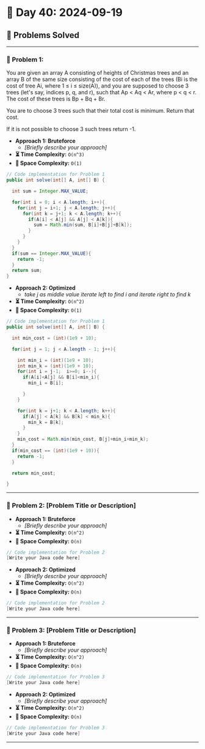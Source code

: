 
# 📅 Day 40: 2024-09-19

## 🚀 Problems Solved

---

### 🧩 Problem 1: 
You are given an array A consisting of heights of Christmas trees and an array B of the same size consisting of the cost of each of the trees (Bi is the cost of tree Ai, where 1 ≤ i ≤ size(A)), and you are supposed to choose 3 trees (let's say, indices p, q, and r), such that Ap < Aq < Ar, where p < q < r.
The cost of these trees is Bp + Bq + Br.

You are to choose 3 trees such that their total cost is minimum. Return that cost.

If it is not possible to choose 3 such trees return -1.
- **Approach 1: Bruteforce**
  - *[Briefly describe your approach]*
- **⏳ Time Complexity:** `O(n^3)`
- **💾 Space Complexity:** `O(1)`

```java
// Code implementation for Problem 1
public int solve(int[] A, int[] B) {

  int sum = Integer.MAX_VALUE;

  for(int i = 0; i < A.length; i++){
    for(int j = i+1; j < A.length; j++){
      for(int k = j+1; k < A.length; k++){
        if(A[i] < A[j] && A[j] < A[k]){
          sum = Math.min(sum, B[i]+B[j]+B[k]);
        }
      }
    }
  }
  if(sum == Integer.MAX_VALUE){
    return -1;
  }
  return sum;
}

```

- **Approach 2: Optimized**
  - *take j as middle value iterate left to find i and iterate right to find k*
- **⏳ Time Complexity:** `O(n^2)`
- **💾 Space Complexity:** `O(1)`

```java
// Code implementation for Problem 1
public int solve(int[] A, int[] B) {

  int min_cost = (int)(1e9 + 10);

  for(int j = 1; j < A.length - 1; j++){

    int min_i = (int)(1e9 + 10);
    int min_k = (int)(1e9 + 10);
    for(int i = j-1;  i>=0; i--){
      if(A[i]<A[j] && B[i]<min_i){
        min_i = B[i];

      }
    }

    for(int k = j+1; k < A.length; k++){
      if(A[j] < A[k] && B[k] < min_k){
        min_k = B[k];
      }
    }
    min_cost = Math.min(min_cost, B[j]+min_i+min_k);
  }
  if(min_cost == (int)(1e9 + 10)){
    return -1;
  }

  return min_cost;

}
```

---

### 🧩 Problem 2: [Problem Title or Description]
- **Approach 1: Bruteforce**
  - *[Briefly describe your approach]*
- **⏳ Time Complexity:** `O(n^2)`
- **💾 Space Complexity:** `O(n)`

```java
// Code implementation for Problem 2
[Write your Java code here]
```

- **Approach 2: Optimized**
  - *[Briefly describe your approach]*
- **⏳ Time Complexity:** `O(n^2)`
- **💾 Space Complexity:** `O(n)`

```java
// Code implementation for Problem 2
[Write your Java code here]
```

---

### 🧩 Problem 3: [Problem Title or Description]
- **Approach 1: Bruteforce**
  - *[Briefly describe your approach]*
- **⏳ Time Complexity:** `O(n^2)`
- **💾 Space Complexity:** `O(n)`

```java
// Code implementation for Problem 3
[Write your Java code here]
```

- **Approach 2: Optimized**
  - *[Briefly describe your approach]*
- **⏳ Time Complexity:** `O(n^2)`
- **💾 Space Complexity:** `O(n)`

```java
// Code implementation for Problem 3
[Write your Java code here]
```

---

